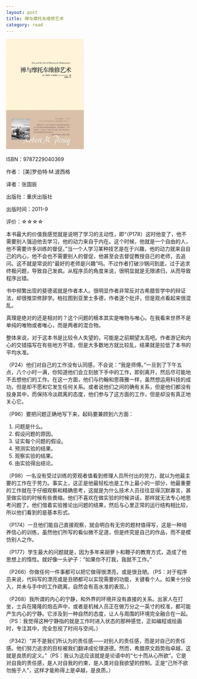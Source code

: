 ```yaml
---
layout: post
title: 禅与摩托车维修艺术
category: read
---
```

<img class="cover" title="9787229040369" src="/images/2012/09/9787229040369-212x300.jpg" alt="禅与摩托车维修艺术" width="212" height="300" />

ISBN：9787229040369

作者： [美]罗伯特·M.波西格

译者：张国辰

出版社：重庆出版社

出版时间：2011-9

评价：☆☆☆☆

本书最大的价值我感觉就是说明了学习的主动性，即“（P178）这时他变了，他不需要别人强迫他去学习，他的动力来自于内在。这个时候，他就是一个自由的人，他不需要许多训练的督促。”当一个人学习某种技艺是在于兴趣，他的动力就来自自己的内心，他不会也不需要别人的督促，他甚至会去督促教授自己的老师，去追问。这不就是常说的“最好的老师是兴趣”吗。不过作者打破沙锅问到底，过于追求终极问题，导致自己发疯。从程序员的角度来说，很明显就是无限递归，从而导致程序出错。

书中频繁出现的斐德诺就是作者本人。很明显作者非常反对古希腊哲学中的辩证法，却很推崇修辞学。柏拉图到亚里士多德，作者逐个批评，但是观点看起来很混乱。

真理是绝对的还是相对的？这个问题的根本其实是唯物与唯心。在我看来世界不是单纯的唯物或者唯心，而是两者的混合物。

整体来说，对于这本书是比较令人失望的，可能是之前期望太高吧。作者游记和内心的交错描写在有些地方不错，但是大多数地方就比较乱，结果就是拉低了本书的平均水准。

（P24）他们对自己的工作没有认同感，不会说：“我是师傅。”一旦到了下午五点，八个小时一满，你知道他们会立刻放下手中的工作，即刻离开，然后尽可能地不去想他们的工作。在这一方面，他们与约翰和思薇雅一样，虽然想运用科技的成功，但是却不愿和它发生任何关系。或者说他们之间的确有关系，但是他们都没有投身其中，而保持冷淡疏离的态度，他们参与了这方面的工作，但是却没有真正地关心它。

（P96）要把问题正确地写下来，起码要兼顾到六方面：

<ol>
	<li>问题是什么。</li>
	<li>假设问题的原因。</li>
	<li>证实每个问题的假设。</li>
	<li>预测实验的结果。</li>
	<li>观察实验的结果。</li>
	<li>由实验得出结论。</li>
</ol>

（P98）一名没有受过训练的旁观者值看到修理人员所付出的劳力，就以为他最主要的工作在于劳力。事实上，这正是他最轻松也是工作上最小的一部分，他最重要的工作就在于仔细观察和精确思考，这就是为什么技术人员往往显得沉默寡言，甚至做实验的时候有些畏缩。他们不喜欢在做实验的时候讲话，那样就无法专心地思考问题了。他们借着实验推论出问题的结果，然后与心里正常的运行结构相比较，所以他们看到的是基本形式。

（P174）一旦他们能自己直接观察，就会明白有无穷的题材值得写，这是一种培养信心的训练，虽然他们所写的看似微不足道，但是终究是自己的作品，而不是模仿别人之作。

（P177）学生最大的问题就是，因为多年来胡萝卜和鞭子的教育方式，造成了他思想上的惰性。就好像一头驴子：“如果你不打我，我就不工作。”

（P266）你做任何一件事都可以把它做得很漂亮，或是很丑陋。（PS：对于程序员来说，代码写的漂亮或是丑陋都可以实现需要的功能，关键看个人。如果十分投入，并未与手中的工作疏离，自然会有高水准的表现。）

（P268）我所谓的内心的宁静，和外界的环境并没有直接的关系。出家人在打坐，士兵在隆隆的炮击声中，或者是机械人员正在做万分之一英寸的校准，都可能产生内心的宁静。它涉及到一种自然的态度，让人与周围的环境完全融合在一起。（PS：我觉得这种宁静指的就是工作时进入状态的那种感觉，正如编程或绘画时，专注其中，完全忽视了时间与空间。）

（P342）“并不是我们所认为的责任感——对别人的责任感，而是对自己的责任感。他们努力追求的目标被我们翻译成伦理道德。然而，希腊原文趋势指卓越，这就是良质的定义。”（PS：我认为这应该就是是论语中的“七十而从心所欲”。它是对自我的责任感，是人对自我的约束，是人类对自我欲望的控制。正是“己所不欲勿施于人”，这样才能称得上是卓越，是良质。）
